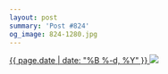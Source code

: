 ```yaml
---
layout: post
summary: 'Post #824'
og_image: 824-1280.jpg
---
```


<p>
 <time>
  <a href="/824">
   {{ page.date | date: "%B %-d, %Y" }}
  </a>
 </time>
 <a href="/824">
  <img data-taken="4/17/2019" sizes="(min-width: 700px) 50vw, calc(100vw - 2rem)" src="{{ site.assets_url }}/824-640.jpg" srcset="{{ site.assets_url }}/824-320.jpg 320w, {{ site.assets_url }}/824-640.jpg 640w, {{ site.assets_url }}/824-960.jpg 960w, {{ site.assets_url }}/824-1280.jpg 1280w"/>
 </a>
</p>
